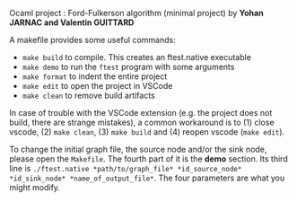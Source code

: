 Ocaml project : Ford-Fulkerson algorithm (minimal project) by **Yohan JARNAC and Valentin GUITTARD**

A makefile provides some useful commands:
 - `make build` to compile. This creates an ftest.native executable
 - `make demo` to run the `ftest` program with some arguments
 - `make format` to indent the entire project
 - `make edit` to open the project in VSCode
 - `make clean` to remove build artifacts

In case of trouble with the VSCode extension (e.g. the project does not build, there are strange mistakes), a common workaround is to (1) close vscode, (2) `make clean`, (3) `make build` and (4) reopen vscode (`make edit`).

To change the initial graph file, the source node and/or the sink node, please open the `Makefile`.
The fourth part of it is the **demo** section.
Its third line is `./ftest.native *path/to/graph_file* *id_source_node* *id_sink_node* *name_of_output_file*`.
The four parameters are what you might modify.

